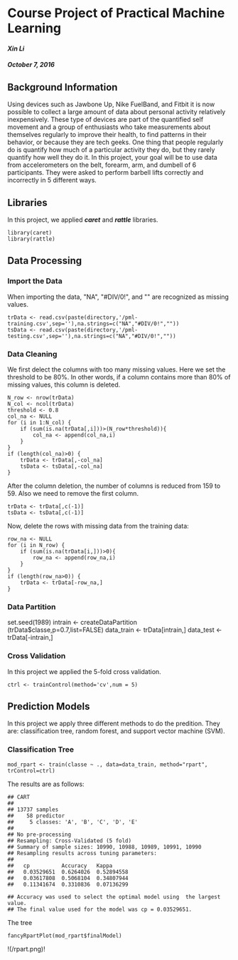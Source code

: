 # Course Project of Practical Machine Learning
#### _**Xin Li**_
#### _**October 7, 2016**_ 
## Background Information 
Using devices such as Jawbone Up, Nike FuelBand, and Fitbit it is now possible to collect a large amount of data about personal activity relatively inexpensively. These type of devices are part of the quantified self movement and a group of enthusiasts who take measurements about themselves regularly to improve their health, to find patterns in their behavior, or because they are tech geeks. One thing that people regularly do is quantify how much of a particular activity they do, but they rarely quantify how well they do it. In this project, your goal will be to use data from accelerometers on the belt, forearm, arm, and dumbell of 6 participants. They were asked to perform barbell lifts correctly and incorrectly in 5 different ways.
## Libraries
In this project, we applied _**caret**_ and _**rattle**_ libraries.
```
library(caret)
library(rattle)
```
## Data Processing
### Import the Data
When importing the data, "NA", "#DIV/0!", and "" are recognized as missing values.
```
trData <- read.csv(paste(directory,'/pml-training.csv',sep=''),na.strings=c("NA","#DIV/0!",""))
tsData <- read.csv(paste(directory,'/pml-testing.csv',sep=''),na.strings=c("NA","#DIV/0!",""))
```
### Data Cleaning
We first delect the columns with too many missing values. Here we set the threshold to be 80%. In other words, if a column contains more than 80% of missing values, this column is deleted.
```
N_row <- nrow(trData)
N_col <- ncol(trData)
threshold <- 0.8
col_na <- NULL
for (i in 1:N_col) {
	if (sum(is.na(trData[,i]))>(N_row*threshold)){
		col_na <- append(col_na,i)
	}
}
if (length(col_na)>0) {
	trData <- trData[,-col_na]
	tsData <- tsData[,-col_na]
}
```
After the column deletion, the number of columns is reduced from 159 to 59. Also we need to remove the first column. 
```
trData <- trData[,c(-1)]
tsData <- tsData[,c(-1)]
```
Now, delete the rows with missing data from the training data:
```
row_na <- NULL
for (i in N_row) {
	if (sum(is.na(trData[i,]))>0){
		row_na <- append(row_na,i)
	}
}
if (length(row_na>0)) {
	trData <- trData[-row_na,]
}
```
### Data Partition
set.seed(1989)
intrain <- createDataPartition (trData$classe,p=0.7,list=FALSE)
data_train <- trData[intrain,]
data_test <- trData[-intrain,]
### Cross Validation
In this project we applied the 5-fold cross validation.
```
ctrl <- trainControl(method='cv',num = 5)
```
## Prediction Models
In this project we apply three different methods to do the predition. They are: classification tree, random forest, and support vector machine (SVM). 
### Classification Tree
```
mod_rpart <- train(classe ~ ., data=data_train, method="rpart", trControl=ctrl)
```
The results are as follows:
```
## CART 
##
## 13737 samples
##    58 predictor
##     5 classes: 'A', 'B', 'C', 'D', 'E' 
## 
## No pre-processing
## Resampling: Cross-Validated (5 fold) 
## Summary of sample sizes: 10990, 10988, 10989, 10991, 10990 
## Resampling results across tuning parameters:
## 
##   cp          Accuracy   Kappa     
##   0.03529651  0.6264026  0.52894558
##   0.03617808  0.5068104  0.34807944
##   0.11341674  0.3310836  0.07136299

## Accuracy was used to select the optimal model using  the largest value.
## The final value used for the model was cp = 0.03529651. 
```
The tree
```
fancyRpartPlot(mod_rpart$finalModel)
```
!(/rpart.png)!
